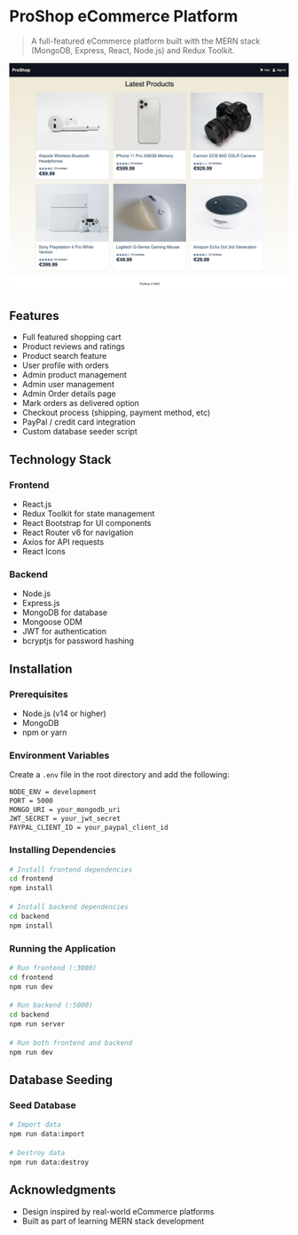 # ProShop eCommerce Platform

> A full-featured eCommerce platform built with the MERN stack (MongoDB, Express, React, Node.js) and Redux Toolkit.

![ProShop Screenshot](frontend/public/images/screenshot.png)

## Features

- Full featured shopping cart
- Product reviews and ratings
- Product search feature
- User profile with orders
- Admin product management
- Admin user management
- Admin Order details page
- Mark orders as delivered option
- Checkout process (shipping, payment method, etc)
- PayPal / credit card integration
- Custom database seeder script

## Technology Stack

### Frontend

- React.js
- Redux Toolkit for state management
- React Bootstrap for UI components
- React Router v6 for navigation
- Axios for API requests
- React Icons

### Backend

- Node.js
- Express.js
- MongoDB for database
- Mongoose ODM
- JWT for authentication
- bcryptjs for password hashing

## Installation

### Prerequisites

- Node.js (v14 or higher)
- MongoDB
- npm or yarn

### Environment Variables

Create a `.env` file in the root directory and add the following:

```
NODE_ENV = development
PORT = 5000
MONGO_URI = your_mongodb_uri
JWT_SECRET = your_jwt_secret
PAYPAL_CLIENT_ID = your_paypal_client_id
```

### Installing Dependencies

```bash
# Install frontend dependencies
cd frontend
npm install

# Install backend dependencies
cd backend
npm install
```

### Running the Application

```bash
# Run frontend (:3000)
cd frontend
npm run dev

# Run backend (:5000)
cd backend
npm run server

# Run both frontend and backend
npm run dev
```

## Database Seeding

### Seed Database

```bash
# Import data
npm run data:import

# Destroy data
npm run data:destroy
```

## Acknowledgments

- Design inspired by real-world eCommerce platforms
- Built as part of learning MERN stack development
